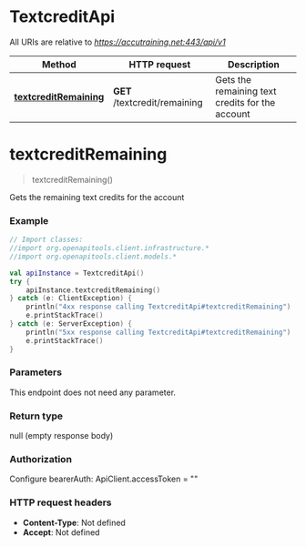 # TextcreditApi

All URIs are relative to *https://accutraining.net:443/api/v1*

Method | HTTP request | Description
------------- | ------------- | -------------
[**textcreditRemaining**](TextcreditApi.md#textcreditRemaining) | **GET** /textcredit/remaining | Gets the remaining text credits for the account


<a name="textcreditRemaining"></a>
# **textcreditRemaining**
> textcreditRemaining()

Gets the remaining text credits for the account

### Example
```kotlin
// Import classes:
//import org.openapitools.client.infrastructure.*
//import org.openapitools.client.models.*

val apiInstance = TextcreditApi()
try {
    apiInstance.textcreditRemaining()
} catch (e: ClientException) {
    println("4xx response calling TextcreditApi#textcreditRemaining")
    e.printStackTrace()
} catch (e: ServerException) {
    println("5xx response calling TextcreditApi#textcreditRemaining")
    e.printStackTrace()
}
```

### Parameters
This endpoint does not need any parameter.

### Return type

null (empty response body)

### Authorization


Configure bearerAuth:
    ApiClient.accessToken = ""

### HTTP request headers

 - **Content-Type**: Not defined
 - **Accept**: Not defined

